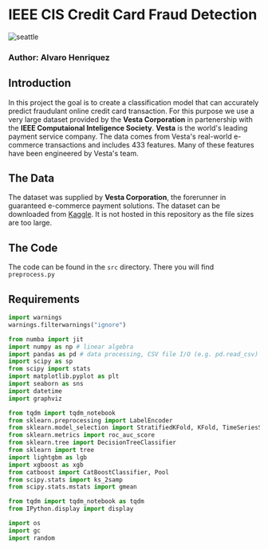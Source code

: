 # IEEE CIS Credit Card Fraud Detection
![seattle](images/markus-spiske-iar-afB0QQw-unsplash.jpg)
### Author: Alvaro Henriquez
## Introduction
In this project the goal is to create a classification model that can accurately predict fraudulant online credit card transaction. For this purpose we use a very large dataset provided by the **Vesta Corporation** in partenership with the **IEEE Computaional Inteligence Society**. **Vesta** is the world's leading payment service company. The data comes from Vesta's real-world e-commerce transactions and includes 433 features. Many of these features have been engineered by Vesta's team.
## The Data
The dataset was supplied by **Vesta Corporation**, the forerunner in guaranteed e-commerce payment solutions. The dataset can be downloaded from [Kaggle](https://www.kaggle.com/c/ieee-fraud-detection/data?select=test_transaction.csv). It is not hosted in this repository as the file sizes are too large.
## The Code
The code can be found in the `src` directory. There you will find `preprocess.py`
## Requirements

```python
import warnings
warnings.filterwarnings("ignore")

from numba import jit
import numpy as np # linear algebra
import pandas as pd # data processing, CSV file I/O (e.g. pd.read_csv)
import scipy as sp
from scipy import stats
import matplotlib.pyplot as plt
import seaborn as sns
import datetime
import graphviz

from tqdm import tqdm_notebook
from sklearn.preprocessing import LabelEncoder
from sklearn.model_selection import StratifiedKFold, KFold, TimeSeriesSplit, train_test_split
from sklearn.metrics import roc_auc_score
from sklearn.tree import DecisionTreeClassifier
from sklearn import tree
import lightgbm as lgb
import xgboost as xgb
from catboost import CatBoostClassifier, Pool
from scipy.stats import ks_2samp
from scipy.stats.mstats import gmean

from tqdm import tqdm_notebook as tqdm
from IPython.display import display

import os
import gc
import random
```